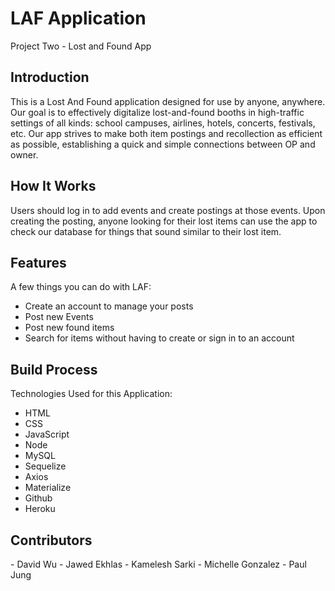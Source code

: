 # LAF Application
Project Two - Lost and Found App

<h2>Introduction</h2>
This is a Lost And Found application designed for use by anyone, anywhere. Our goal is to effectively digitalize lost-and-found booths in high-traffic settings of all kinds: school campuses, airlines, hotels, concerts, festivals, etc. Our app strives to make both item postings and recollection as efficient as possible, establishing a quick and simple connections between OP and owner.

<h2>How It Works</h2>
Users should log in to add events and create postings at those events. Upon creating the posting, anyone looking for their lost items can use the app to check our database for things that sound similar to their lost item.

<h2>Features</h2>

A few things you can do with LAF:

* Create an account to manage your posts
* Post new Events
* Post new found items
* Search for items without having to create or sign in to an account


<h2>Build Process</h2>

Technologies Used for this Application:

* HTML
* CSS
* JavaScript
* Node
* MySQL
* Sequelize
* Axios
* Materialize
* Github
* Heroku

<h2>Contributors</h2>
- David Wu
- Jawed Ekhlas
- Kamelesh Sarki
- Michelle Gonzalez
- Paul Jung


